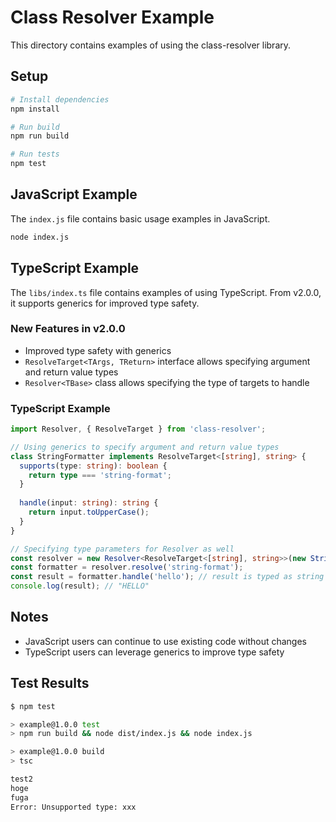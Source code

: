 # Class Resolver Example

This directory contains examples of using the class-resolver library.

## Setup

```bash
# Install dependencies
npm install

# Run build
npm run build

# Run tests
npm test
```

## JavaScript Example

The `index.js` file contains basic usage examples in JavaScript.

```bash
node index.js
```

## TypeScript Example

The `libs/index.ts` file contains examples of using TypeScript. From v2.0.0, it supports generics for improved type safety.

### New Features in v2.0.0

- Improved type safety with generics
- `ResolveTarget<TArgs, TReturn>` interface allows specifying argument and return value types
- `Resolver<TBase>` class allows specifying the type of targets to handle

### TypeScript Example

```typescript
import Resolver, { ResolveTarget } from 'class-resolver';

// Using generics to specify argument and return value types
class StringFormatter implements ResolveTarget<[string], string> {
  supports(type: string): boolean {
    return type === 'string-format';
  }
  
  handle(input: string): string {
    return input.toUpperCase();
  }
}

// Specifying type parameters for Resolver as well
const resolver = new Resolver<ResolveTarget<[string], string>>(new StringFormatter());
const formatter = resolver.resolve('string-format');
const result = formatter.handle('hello'); // result is typed as string
console.log(result); // "HELLO"
```

## Notes

- JavaScript users can continue to use existing code without changes
- TypeScript users can leverage generics to improve type safety

## Test Results

```bash
$ npm test

> example@1.0.0 test
> npm run build && node dist/index.js && node index.js

> example@1.0.0 build
> tsc

test2
hoge
fuga
Error: Unsupported type: xxx
```